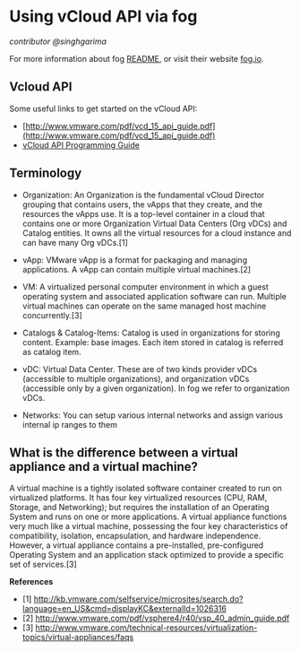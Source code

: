 # Using vCloud API via fog
_contributor @singhgarima_

For more information about fog [README](/README.md), or visit their website
[fog.io](http://fog.io).

## Vcloud API

Some useful links to get started on the vCloud API:

- [http://www.vmware.com/pdf/vcd_15_api_guide.pdf](http://www.vmware.com/pdf/vcd_15_api_guide.pdf)
- [vCloud API Programming Guide](http://pubs.vmware.com/vcd-51/index.jsp?topic=%2Fcom.vmware.vcloud.api.doc_51%2FGUID-86CA32C2-3753-49B2-A471-1CE460109ADB.html)

## Terminology

- Organization: An Organization is the fundamental vCloud Director grouping
  that contains users, the vApps that they create, and the resources the vApps
  use. It is a top-level container in a cloud that contains one or more
  Organization Virtual Data Centers (Org vDCs) and Catalog entities. It owns
  all the virtual resources for a cloud instance and can have many Org vDCs.[1]

- vApp: VMware vApp is a format for packaging and managing applications. A vApp
  can contain multiple virtual machines.[2]

- VM: A virtualized personal computer environment in which a guest
  operating system and associated application software can run. Multiple virtual
  machines can operate on the same managed host machine concurrently.[3]

- Catalogs & Catalog-Items: Catalog is used in organizations for storing content.
  Example: base images. Each item stored in catalog is referred as catalog item.

- vDC: Virtual Data Center. These are of two kinds provider vDCs (accessible to
  multiple organizations), and organization vDCs (accessible only by a given
  organization). In fog we refer to organization vDCs.

- Networks: You can setup various internal networks and assign various internal
  ip ranges to them

## What is the difference between a virtual appliance and a virtual machine?

A  virtual machine is a tightly isolated software container created to run on
virtualized platforms. It has four key virtualized resources (CPU, RAM,
Storage, and Networking); but requires the installation of an Operating System
and runs on one or more applications. A virtual appliance functions very much
like a virtual machine, possessing the four key characteristics of
compatibility, isolation, encapsulation, and hardware independence. However, a
virtual appliance contains a pre-installed, pre-configured Operating System
and an application stack optimized to provide a specific set of services.[3]

**References**

- [1] http://kb.vmware.com/selfservice/microsites/search.do?language=en_US&cmd=displayKC&externalId=1026316
- [2] http://www.vmware.com/pdf/vsphere4/r40/vsp_40_admin_guide.pdf
- [3] http://www.vmware.com/technical-resources/virtualization-topics/virtual-appliances/faqs
